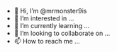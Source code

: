 - 👋 Hi, I’m @mrmonster9is
- 👀 I’m interested in ...
- 🌱 I’m currently learning ...
- 💞️ I’m looking to collaborate on ...
- 📫 How to reach me ...

<!---
mrmonster9is/mrmonster9is is a ✨ special ✨ repository because its `README.md` (this file) appears on your GitHub profile.
You can click the Preview link to take a look at your changes.
--->
